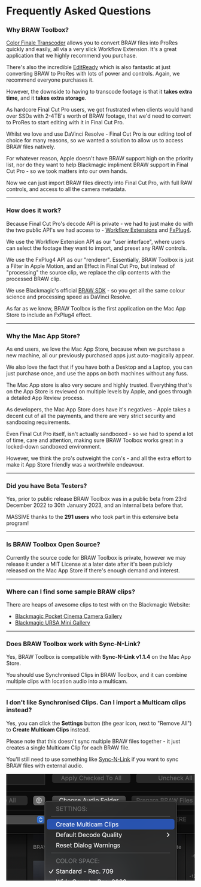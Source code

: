 # Frequently Asked Questions

### Why BRAW Toolbox?

[Color Finale Transcoder](https://colorfinale.com/transcoder) allows you to convert BRAW files into ProRes quickly and easily, all via a very slick Workflow Extension. It's a great application that we highly recommend you purchase.

There's also the incredible [EditReady](https://hedge.video/editready) which is also fantastic at just converting BRAW to ProRes with lots of power and controls. Again, we recommend everyone purchases it.

However, the downside to having to transcode footage is that it **takes extra time**, and it **takes extra storage**.

As hardcore Final Cut Pro users, we got frustrated when clients would hand over SSDs with 2-4TB's worth of BRAW footage, that we'd need to convert to ProRes to start editing with it in Final Cut Pro.

Whilst we love and use DaVinci Resolve - Final Cut Pro is our editing tool of choice for many reasons, so we wanted a solution to allow us to access BRAW files natively.

For whatever reason, Apple doesn't have BRAW support high on the priority list, nor do they want to help Blackmagic impliment BRAW support in Final Cut Pro - so we took matters into our own hands.

Now we can just import BRAW files directly into Final Cut Pro, with full RAW controls, and access to all the camera metadata.

----

### How does it work?

Because Final Cut Pro's decode API is private - we had to just make do with the two public API's we had access to - [Workflow Extensions](https://developer.apple.com/documentation/professional_video_applications/workflow_extensions) and [FxPlug4](https://developer.apple.com/documentation/professional_video_applications/fxplug?language=objc).

We use the Workflow Extension API as our "user interface", where users can select the footage they want to import, and preset any RAW controls.

We use the FxPlug4 API as our "renderer". Essentially, BRAW Toolbox is just a Filter in Apple Motion, and an Effect in Final Cut Pro, but instead of "processing" the source clip, we replace the clip contents with the processed BRAW clip.

We use Blackmagic's official [BRAW SDK](https://www.blackmagicdesign.com/developer/product/camera) - so you get all the same colour science and processing speed as DaVinci Resolve.

As far as we know, BRAW Toolbox is the first application on the Mac App Store to include an FxPlug4 effect.

---

### Why the Mac App Store?

As end users, we love the Mac App Store, because when we purchase a new machine, all our previously purchased apps just auto-magically appear.

We also love the fact that if you have both a Desktop and a Laptop, you can just purchase once, and use the apps on both machines without any fuss.

The Mac App store is also very secure and highly trusted. Everything that's on the App Store is reviewed on multiple levels by Apple, and goes through a detailed App Review process.

As developers, the Mac App Store does have it's negatives - Apple takes a decent cut of all the payments, and there are very strict security and sandboxing requirements.

Even Final Cut Pro itself, isn't actually sandboxed - so we had to spend a lot of time, care and attention, making sure BRAW Toolbox works great in a locked-down sandboxed environment.

However, we think the pro's outweight the con's - and all the extra effort to make it App Store friendly was a worthwhile endeavour.

---

### Did you have Beta Testers?

Yes, prior to public release BRAW Toolbox was in a public beta from 23rd December 2022 to 30th January 2023, and an internal beta before that.

MASSIVE thanks to the **291 users** who took part in this extensive beta program!

---

### Is BRAW Toolbox Open Source?

Currently the source code for BRAW Toolbox is private, however we may release it under a MIT License at a later date after it's been publicly released on the Mac App Store if there's enough demand and interest.

---

### Where can I find some sample BRAW clips?

There are heaps of awesome clips to test with on the Blackmagic Website:

- [Blackmagic Pocket Cinema Camera Gallery](https://www.blackmagicdesign.com/au/products/blackmagicpocketcinemacamera/gallery)
- [Blackmagic URSA Mini Gallery](https://www.blackmagicdesign.com/au/products/blackmagicursaminipro/gallery)

---

### Does BRAW Toolbox work with Sync-N-Link?

Yes, BRAW Toolbox is compatible with **Sync-N-Link v1.1.4** on the Mac App Store.

You should use Synchronised Clips in BRAW Toolbox, and it can combine multiple clips with location audio into a multicam.

---

### I don't like Synchronised Clips. Can I import a Multicam clips instead?

Yes, you can click the **Settings** button (the gear icon, next to "Remove All") to **Create Multicam Clips** instead.

Please note that this doesn't sync multiple BRAW files together - it just creates a single Multicam Clip for each BRAW file.

You'll still need to use something like [Sync-N-Link](https://apps.apple.com/us/app/sync-n-link-x/id517599985?mt=12) if you want to sync BRAW files with external audio.

![Screenshot](static/install-20.png)